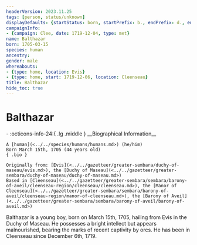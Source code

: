 ```yaml
---
headerVersion: 2023.11.25
tags: [person, status/unknown]
displayDefaults: {startStatus: born, startPrefix: b., endPrefix: d., endStatus: died}
campaignInfo:
- {campaign: Clee, date: 1719-12-04, type: met}
name: Balthazar
born: 1705-03-15
species: human
ancestry:
gender: male
whereabouts:
- {type: home, location: Evis}
- {type: home, start: 1719-12-06, location: Cleenseau}
title: Balthazar
hide_toc: true
---
```

# Balthazar
<div class="grid cards ext-narrow-margin ext-one-column" markdown>
- :octicons-info-24:{ .lg .middle } __Biographical Information__

    A [human](<../../species/humans/humans.md>) (he/him)  
    Born March 15th, 1705 (44 years old)  
    { .bio }

    Originally from: [Evis](<../../gazetteer/greater-sembara/duchy-of-maseau/evis.md>), the [Duchy of Maseau](<../../gazetteer/greater-sembara/duchy-of-maseau/duchy-of-maseau.md>)
    Based in [Cleenseau](<../../gazetteer/greater-sembara/sembara/barony-of-aveil/cleenseau-region/cleenseau/cleenseau.md>), the [Manor of Cleenseau](<../../gazetteer/greater-sembara/sembara/barony-of-aveil/cleenseau-region/manor-of-cleenseau.md>), the [Barony of Aveil](<../../gazetteer/greater-sembara/sembara/barony-of-aveil/barony-of-aveil.md>)
</div>



Balthazar is a young boy, born on March 15th, 1705, hailing from Evis in the Duchy of Maseau. He possesses a bright intellect but appears malnourished, bearing the marks of recent captivity by orcs. He has been in Cleenseau since December 6th, 1719.
